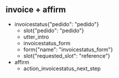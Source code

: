 ## invoice + affirm
* invoicestatus{"pedido": "pedido"}
    - slot{"pedido": "pedido"}
    - utter_intro
    - invoicestatus_form
    - form{"name": "invoicestatus_form"}
    - slot{"requested_slot": "reference"}
* affirm
    - action_invoicestatus_next_step

